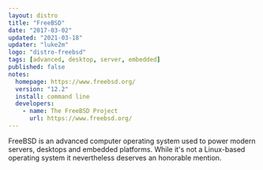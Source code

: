 ```yaml
---
layout: distro
title: "FreeBSD"
date: "2017-03-02"
updated: "2021-03-18"
updater: "luke2m"
logo: "distro-freebsd"
tags: [advanced, desktop, server, embedded]
published: false
notes:
  homepage: https://www.freebsd.org/
  version: "12.2"
  install: command line
  developers:
    - name: The FreeBSD Project
      url: https://www.freebsd.org/
---
```


FreeBSD is an advanced computer operating system used to power modern servers, desktops and embedded platforms. While it's not a Linux-based operating system it nevertheless deserves an honorable mention.
